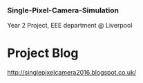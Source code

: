 ### Single-Pixel-Camera-Simulation
Year 2 Project, EEE department @ Liverpool

# Project Blog

http://singlepixelcamera2016.blogspot.co.uk/
